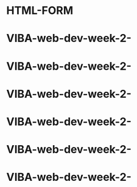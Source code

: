 # HTML-FORM
# VIBA-web-dev-week-2-
# VIBA-web-dev-week-2-
# VIBA-web-dev-week-2-
# VIBA-web-dev-week-2-
# VIBA-web-dev-week-2-
# VIBA-web-dev-week-2-

